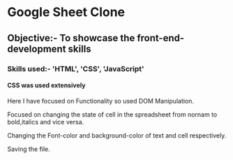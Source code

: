 # Google Sheet Clone

## Objective:- To showcase the front-end-development skills

### Skills used:- 'HTML', 'CSS', 'JavaScript'

#### CSS was used extensively 
Here I have focused on Functionality so used DOM Manipulation.

Focused on changing the state of cell in the spreadsheet from nornam to bold,italics and vice versa.

Changing the Font-color and background-color of text and cell respectively.

Saving the file.
